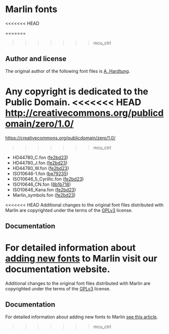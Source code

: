 # Marlin fonts

<<<<<<< HEAD

=======
>>>>>>> mcu_ctrl
## Author and license
The original author of the following font files is [A. Hardtung](https://github.com/AnHardt).

Any copyright is dedicated to the Public Domain.
<<<<<<< HEAD
http://creativecommons.org/publicdomain/zero/1.0/
=======
https://creativecommons.org/publicdomain/zero/1.0/
>>>>>>> mcu_ctrl

 - HD44780_C.fon ([fe2bd23](https://github.com/MarlinFirmware/Marlin/commit/fe2bd237d556439499dfdee852c1550c7a16430a))
 - HD44780_J.fon ([fe2bd23](https://github.com/MarlinFirmware/Marlin/commit/fe2bd237d556439499dfdee852c1550c7a16430a))
 - HD44780_W.fon ([fe2bd23](https://github.com/MarlinFirmware/Marlin/commit/fe2bd237d556439499dfdee852c1550c7a16430a))
 - ISO10646-1.fon ([be79235](https://github.com/MarlinFirmware/Marlin/commit/be79235ef255a5c42fd385820447ec351f23b9b1))
 - ISO10646_5_Cyrillic.fon ([fe2bd23](https://github.com/MarlinFirmware/Marlin/commit/fe2bd237d556439499dfdee852c1550c7a16430a))
 - ISO10646_CN.fon ([6b1b718](https://github.com/MarlinFirmware/Marlin/commit/6b1b71837c98ceab55db7433357a13cd829d1ede))
 - ISO10646_Kana.fon ([fe2bd23](https://github.com/MarlinFirmware/Marlin/commit/fe2bd237d556439499dfdee852c1550c7a16430a))
 - Marlin_symbols.fon ([fe2bd23](https://github.com/MarlinFirmware/Marlin/commit/fe2bd237d556439499dfdee852c1550c7a16430a))

<<<<<<< HEAD
Additional changes to the original font files distributed with Marlin are copyrighted under the terms of the [GPLv3](http://www.gnu.org/licenses/gpl-3.0.txt) license.


## Documentation
For detailed information about [adding new fonts](http://www.marlinfw.org/docs/development/fonts.html) to Marlin visit our documentation website.
=======
Additional changes to the original font files distributed with Marlin are copyrighted under the terms of the [GPLv3](https://www.gnu.org/licenses/gpl-3.0.txt) license.

## Documentation
For detailed information about adding new fonts to Marlin [see this article](https://marlinfw.org/docs/development/fonts.html).
>>>>>>> mcu_ctrl

